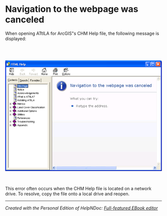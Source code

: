 # Navigation to the webpage was canceled

When opening ATtILA for ArcGIS"s CHM Help file, the following message is displayed:

&nbsp;

&nbsp; &nbsp; ![Image](<lib/CHM%20Fails%20on%20Network.png>)

&nbsp;

This error often occurs when the CHM Help file is located on a network drive. To resolve, copy the file onto a local drive and reopen.

***
_Created with the Personal Edition of HelpNDoc: [Full-featured EBook editor](<https://www.helpndoc.com/create-epub-ebooks>)_
